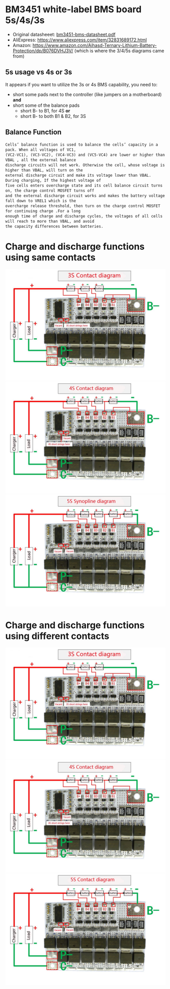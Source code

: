 # BM3451 white-label BMS board 5s/4s/3s

* Original datasheeet: [bm3451-bms-datasheet.pdf](bm3451-bms-datasheet.pdf)
* AliExpress: https://www.aliexpress.com/item/32831689172.html
* Amazon: https://www.amazon.com/Aihasd-Ternary-Lithium-Battery-Protection/dp/B076DVHJ3V/ (which is where the 3/4/5s diagrams came from)


## 5s usage vs 4s or 3s 

It appears if you want to utilize the 3s or 4s BMS capability, you need to:
* short some pads next to the controller (like jumpers on a motherboard) **and**
* short some of the balance pads
  * short B- to B1, for 4S **or**
  * short B- to both B1 & B2, for 3S


## Balance Function

```
Cells’ balance function is used to balance the cells’ capacity in a pack. When all voltages of VC1,
(VC2-VC1), (VC3-VC2), (VC4-VC3) and (VC5-VC4) are lower or higher than VBAL , all the external balance
discharge circuits will not work. Otherwise the cell, whose voltage is higher than VBAL, will turn on the
external discharge circuit and make its voltage lower than VBAL. During charging, If the highest voltage of
five cells enters overcharge state and its cell balance circuit turns on, the charge control MOSFET turns off
and the external discharge circuit works and makes the battery voltage fall down to VREL1 which is the
overcharge release threshold, then turn on the charge control MOSFET for continuing charge .For a long
enough time of charge and discharge cycles, the voltages of all cells will reach to more than VBAL, and avoid
the capacity differences between batteries.
```


# Charge and discharge functions using same contacts


![](3s-contact-diagram.jpg) ![](4s-contact-diagram.jpg) ![](5s-synopline-diagram.jpg)


# Charge and discharge functions using different contacts

![](3s-contact-diagram.jpg) ![](4s-contact-diagram.jpg) ![](5s-contact-diagram.jpg)
